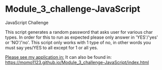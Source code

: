 # Module_3_challenge-JavaScript
JavaScript Challenge

This script generates a random password that asks user for various char types. In order for this to run as expected please only answer in 'YES'/'yes' or 'NO'/'no'. This script only works with 1 type of no, in other words you must say yes/YES to all except for 1 or all yes.

[Please see my application in:](./index.html)
It can also be found in: https://momo1123.github.io/Module_3_challenge-JavaScript/index.html